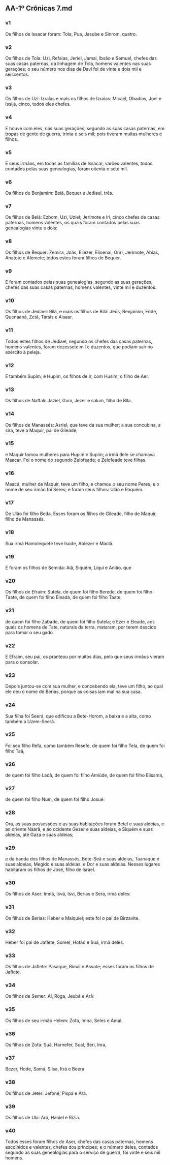 ## AA-1º Crônicas 7.md
### v1
 Os filhos de Issacar foram: Tola, Pua, Jasube e Sinrom, quatro.
### v2
 Os filhos de Tola: Uzi, Refaias, Jeriel, Jamai, lbsão e Semuel, chefes das suas casas paternas, da linhagem de Tola, homens valentes nas suas gerações; o seu número nos dias de Davi foi de vinte e dois mil e seiscentos.
### v3
 Os filhos de Uzi: Izraías e mais os filhos de Izraías: Micael, Obadias, Joel e Issijá, cinco, todos eles chefes.
### v4
 E houve com eles, nas suas gerações, segundo as suas casas paternas, em tropas de gente de guerra, trinta e seis mil; pois tiveram muitas mulheres e filhos.
### v5
 E seus irmãos, em todas as famílias de Issacar, varões valentes, todos contados pelas suas genealogias, foram oitenta e sete mil.
### v6
 Os filhos de Benjamim: Beiá, Bequer e Jediael, três.
### v7
 Os filhos de Belá: Ezbom, Uzi, Uziel; Jerimote e Iri, cinco chefes de casas paternas, homens valentes, os quais foram contados pelas suas genealogias vinte e dois:
### v8
 Os filhos de Bequer: Zemira, Joás, Eliézer, Elioenai, Onri, Jerimote, Abias, Anatote e Alemete; todos estes foram filhos de Bequer.
### v9
 E foram contados pelas suas genealogias, segundo as suas gerações, chefes das suas casas paternas, homens valentes, vinte mil e duzentos.
### v10
 Os filhos de Jediael: Bilã, e mais os filhos de Bilã: Jeús, Benjamim, Eúde, Quenaaná, Zetã, Társis e Aisaar.
### v11
 Todos estes filhos de Jediael, segundo os chefes das casas paternas, homens valentes, foram dezessete mil e duzentos, que podiam sair no exército à peleja.
### v12
 E também Supim, e Hupim, os filhos de Ir, com Husim, o filho de Aer.
### v13
 Os filhos de Naftali: Jaziel, Guni, Jezer e salum, filho de Bila.
### v14
 Os filhos de Manassés: Asriel, que teve da sua mulher; a sua concubina, a sira, teve a Maquir, pai de Gileade;
### v15
 e Maquir tomou mulheres para Hupim e Supim; a irmã dele se chamava Maacar. Foi o nome do segundo Zelofeade; e Zelofeade teve filhas.
### v16
 Maacá, mulher de Maquir, teve um filho, e chamou o seu nome Peres, e o nome de seu irmão foi Seres; e foram seus filhos: Ulão e Raquém.
### v17
 De Ulão foi filho Beda. Esses foram os filhos de Gileade, filho de Maquir, filho de Manassés.
### v18
 Sua irmã Hamolequete teve Isode, Abiezer e Maclá.
### v19
 E foram os filhos de Semida: Aiã, Siquém, Líqui e Anião. que
### v20
 Os filhos de Efraim: Sutela, de quem foi filho Berede, de quem foi filho Taate, de quem foi filho Eleadá, de quem foi filho Taate,
### v21
 de quem foi filho Zabade, de quem foi filho Sutela; e Ezer e Eleade, aos quais os homens de Tate, naturais da terra, mataram, por terem descido para tomar o seu gado.
### v22
 E Efraim, seu pai, os pranteou por muitos dias, pelo que seus irmãos vieram para o consolar.
### v23
 Depois juntou-se com sua mulher, e concebendo ela, teve um filho, ao qual ele deu o nome de Berias, porque as coisas iam mal na sua casa.
### v24
 Sua filha foi Seerá, que edificou a Bete-Horom, a baixa e a alta, como também a Uzem-Seerá.
### v25
 Foi seu filho Refa, como também Resefe, de quem foi filho Tela, de quem foi filho Taã,
### v26
 de quem foi filho Ladã, de quem foi filho Amiúde, de quem foi filho Elisama,
### v27
 de quem foi filho Num, de quem foi filho Josué:
### v28
 Ora, as suas possessões e as suas habitações foram Betel e suas aldeias, e ao oriente Naarã, e ao ocidente Gezer e suas aldeias, e Siquém e suas aldeias, até Gaza e suas aldeias;
### v29
 e da banda dos filhos de Manassés, Bete-Seã e suas aldeias, Taanaque e suas aldeias, Megido e suas aldeias, e Dor e suas aldeias. Nesses lugares habitaram os filhos de José, filho de Israel.
### v30
 Os filhos de Aser: Imná, Isvá, Isvi, Berias e Sera, irmã deles:
### v31
 Os filhos de Berias: Heber e Malquiel; este foi o pai de Birzavite.
### v32
 Heber foi pai de Jaflete, Somer, Hotão e Suá, irmã deles.
### v33
 Os filhos de Jaflete: Pasaque, Bimal e Asvate; esses foram os filhos de Jaflete.
### v34
 Os filhos de Semer: Aí, Roga, Jeubá e Arã:
### v35
 Os filhos de seu irmão Helem: Zofa, Imna, Seles e Amal.
### v36
 Os filhos de Zofa: Suá, Harnefer, Sual, Beri, Inra,
### v37
 Bezer, Hode, Samá, Silsa, Itrã e Beera.
### v38
 Os filhos de Jeter: Jefoné, Pispa e Ara.
### v39
 Os filhos de Ula: Ará, Haniel e Rízia.
### v40
 Todos esses foram filhos de Aser, chefes das casas paternas, homens escolhidos e valentes, chefes dos príncipes; e o número deles, contados segundo as suas genealogias para o serviço de guerra, foi vinte e seis mil homens.
